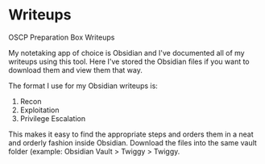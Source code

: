 # Writeups
OSCP Preparation Box Writeups


My notetaking app of choice is Obsidian and I've documented all of my writeups using this tool. Here I've stored the Obsidian files if you want to download them and view them that way.


The format I use for my Obsidian writeups is:

01. Recon
02. Exploitation
03. Privilege Escalation

This makes it easy to find the appropriate steps and orders them in a neat and orderly fashion inside Obsidian. Download the files into the same vault folder (example: Obsidian Vault > Twiggy > Twiggy. 
